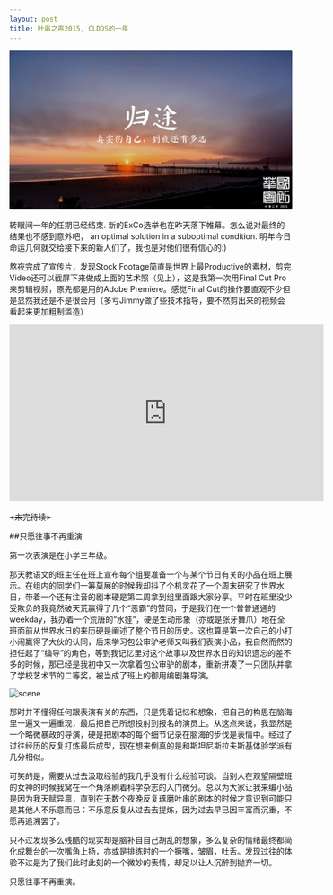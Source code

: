 ```yaml
---
layout: post
title: 叶串之声2015, CLDDS的一年
---
```


![image](/assets/images/yechuan.jpg)

转眼间一年的任期已经结束. 新的ExCo选举也在昨天落下帷幕。怎么说对最终的结果也不感到意外吧， an optimal solution in a suboptimal condition. 明年今日命运几何就交给接下来的新人们了，我也是对他们很有信心的:)

熬夜完成了宣传片，发现Stock Footage简直是世界上最Productive的素材，剪完Video还可以截屏下来做成上面的艺术照（见上），这是我第一次用Final Cut Pro 来剪辑视频，原先都是用的Adobe Premiere。感觉Final Cut的操作要直观不少但是显然我还是不是很会用（多亏Jimmy做了些技术指导，要不然剪出来的视频会看起来更加粗制滥造）

<center><iframe width="560" height="315" src="https://www.youtube.com/embed/qVCSzszMYEA" frameborder="0" allowfullscreen></iframe></center>

<strike><未完待续></strike>

##只愿往事不再重演

第一次表演是在小学三年级。

那天教语文的班主任在班上宣布每个组要准备一个与某个节日有关的小品在班上展示。在组内的同学们一筹莫展的时候我却抖了个机灵花了一个周末研究了世界水日，带着一个还有注音的剧本硬是第二周拿到组里面跟大家分享。平时在班里没少受欺负的我竟然破天荒赢得了几个“恶霸”的赞同，于是我们在一个普普通通的weekday，我办着一个荒唐的“水娃“，硬是生动形象（亦或是张牙舞爪）地在全班面前从世界水日的来历硬是阐述了整个节日的历史。这也算是第一次自己的小打小闹赢得了大伙的认同，后来学习包公审驴老师又叫我们表演小品，我自然而然的担任起了“编导”的角色，等到我记忆里对这个故事以及世界水日的知识遗忘的差不多的时候，那已经是我初中又一次拿着包公审驴的剧本，重新拼凑了一只团队并拿了学校艺术节的二等奖，被当成了班上的御用编剧兼导演。

![scene](https://dl.dropbox.com/s/l7igzpas9w8b5rw/yechuan_scene.jpg?dl=1)

那时并不懂得任何跟表演有关的东西，只是凭着记忆和想象，把自己的构思在脑海里一遍又一遍重现，最后把自己所想投射到报名的演员上。从这点来说，我显然是一个略微暴政的导演，硬是把剧本的每个细节记录在脑海的步伐是表情中。经过了过往经历的反复打炼最后成型，现在想来倒真的是和斯坦尼斯拉夫斯基体验学派有几分相似。

可笑的是，需要从过去汲取经验的我几乎没有什么经验可谈。当别人在观望隔壁班的女神的时候我窝在一个角落刷着科学杂志的入门微分。总以为大家让我来编小品是因为我天赋异禀，直到在无数个夜晚反复琢磨叶串的剧本的时候才意识到可能只是其他人不乐意而已：不乐意反复从过去去提炼，因为过去早已因丰富而沉重，不愿再追溯罢了。

只不过发现多么残酷的现实却是脑补自自己胡乱的想象，多么复杂的情绪最终都简化成舞台的一次嘴角上扬，亦或是排练时的一个撅嘴，皱眉，吐舌。发现过往的体验不过是为了我们此时此刻的一个微妙的表情，却足以让人沉醉到抛弃一切。

只愿往事不再重演。
